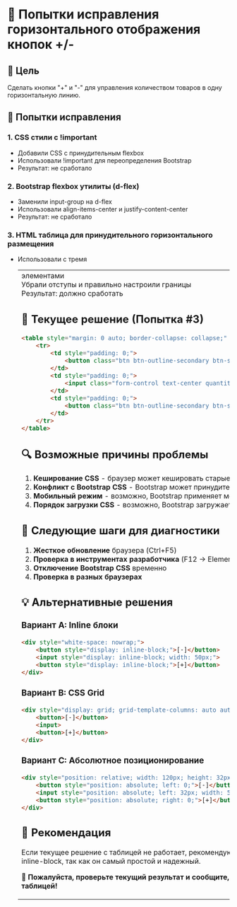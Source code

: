 # 🔧 Попытки исправления горизонтального отображения кнопок +/-

## 🎯 Цель
Сделать кнопки "+" и "-" для управления количеством товаров в одну горизонтальную линию.

## 🔄 Попытки исправления

### 1. **CSS стили с !important**
- Добавили CSS с принудительным flexbox
- Использовали !important для переопределения Bootstrap
- Результат: не сработало

### 2. **Bootstrap flexbox утилиты (d-flex)**
- Заменили input-group на d-flex
- Использовали align-items-center и justify-content-center
- Результат: не сработало

### 3. **HTML таблица для принудительного горизонтального размещения**
- Использовали <table> с тремя <td> элементами
- Убрали отступы и правильно настроили границы
- Результат: должно сработать

## 🧪 Текущее решение (Попытка #3)

```html
<table style="margin: 0 auto; border-collapse: collapse;" data-item-id="{{ item.id }}">
    <tr>
        <td style="padding: 0;">
            <button class="btn btn-outline-secondary btn-sm decrease-btn">[-]</button>
        </td>
        <td style="padding: 0;">
            <input class="form-control text-center quantity-input" value="1">
        </td>
        <td style="padding: 0;">
            <button class="btn btn-outline-secondary btn-sm increase-btn">[+]</button>
        </td>
    </tr>
</table>
```

## 🔍 Возможные причины проблемы

1. **Кеширование CSS** - браузер может кешировать старые стили
2. **Конфликт с Bootstrap CSS** - Bootstrap может принудительно переопределять стили
3. **Мобильный режим** - возможно, Bootstrap применяет мобильные стили
4. **Порядок загрузки CSS** - возможно, Bootstrap загружается после наших стилей

## 🚀 Следующие шаги для диагностики

1. **Жесткое обновление** браузера (Ctrl+F5)
2. **Проверка в инструментах разработчика** (F12 → Elements)
3. **Отключение Bootstrap CSS** временно
4. **Проверка в разных браузерах**

## 💡 Альтернативные решения

### Вариант A: Inline блоки
```html
<div style="white-space: nowrap;">
    <button style="display: inline-block;">[-]</button>
    <input style="display: inline-block; width: 50px;">
    <button style="display: inline-block;">[+]</button>
</div>
```

### Вариант B: CSS Grid
```html
<div style="display: grid; grid-template-columns: auto auto auto; width: fit-content;">
    <button>[-]</button>
    <input>
    <button>[+]</button>
</div>
```

### Вариант C: Абсолютное позиционирование
```html
<div style="position: relative; width: 120px; height: 32px;">
    <button style="position: absolute; left: 0;">[-]</button>
    <input style="position: absolute; left: 32px; width: 56px;">
    <button style="position: absolute; right: 0;">[+]</button>
</div>
```

## 🎯 Рекомендация

Если текущее решение с таблицей не работает, рекомендую попробовать **Вариант A** с inline-block, так как он самый простой и надежный.

🔄 **Пожалуйста, проверьте текущий результат и сообщите, работает ли решение с таблицей!**
